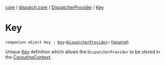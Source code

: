 [core](../../index.md) / [dispatch.core](../index.md) / [DispatcherProvider](index.md) / [Key](./-key.md)

# Key

`companion object Key : `[`Key`](https://kotlinlang.org/api/latest/jvm/stdlib/kotlin.coroutines/-coroutine-context/-key/index.html)`<`[`DispatcherProvider`](index.md)`>` [(source)](https://github.com/RBusarow/Dispatch/tree/master/core/src/main/java/dispatch/core/DispatcherProvider.kt#L86)

Unique [Key](./-key.md) definition which allows the `DispatcherProvider` to be stored in the [CoroutineContext](https://kotlinlang.org/api/latest/jvm/stdlib/kotlin.coroutines/-coroutine-context/index.html).

